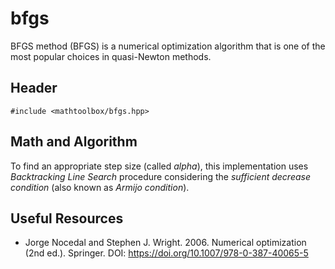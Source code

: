 # bfgs

BFGS method (BFGS) is a numerical optimization algorithm that is one of the most popular choices in quasi-Newton methods.

## Header

```
#include <mathtoolbox/bfgs.hpp>
```

## Math and Algorithm

To find an appropriate step size (called _alpha_), this implementation uses _Backtracking Line Search_ procedure considering the _sufficient decrease condition_ (also known as _Armijo condition_).

## Useful Resources

- Jorge Nocedal and Stephen J. Wright. 2006. Numerical optimization (2nd ed.). Springer. DOI: <https://doi.org/10.1007/978-0-387-40065-5>

